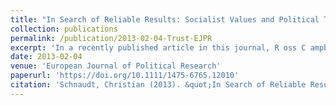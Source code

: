 ```yaml
---
title: "In Search of Reliable Results: Socialist Values and Political Trust in Unified Germany – A Comment on Campbell´s Analyses and Conclusions (peer-reviewed journal article)"
collection: publications
permalink: /publication/2013-02-04-Trust-EJPR
excerpt: 'In a recently published article in this journal, R oss C ampbell argues that adherence to socialist values establishes a hitherto neglected factor when it comes to the explanation of differences in East and West German citizens’ political trust. As the results of his study indicate, adherence to socialist values impacts negatively on citizens’ political trust, this effect is more pronounced and more stable over time for East German as compared to West German citizens and is sufficiently strong to eliminate aggregate‐level differences in political trust between East and West Germany. However, this research note suggests that Campbell´s article contains several substantial inconsistencies and obscurities that question the reliability and validity of the empirical findings presented. It provides a re‐analysis of Campbell´s main arguments and shows to what extent his initial conclusions can be upheld after the shortcomings have been remedied. The results of this re‐analysis suggest that socialist values indeed exhibit a negative impact on German citizens’ political trust, which is relatively stronger for East as compared to West G erman citizens. However, contrary to Campbell´s initial results, the negative effect of socialist values on political trust is robust over time for both East and West German citizens. What is more, there is no empirical evidence confirming that differences in adherence to socialist values between East and West G erman citizens are sufficiently strong to account for aggregate‐level differences in political trust. In light of these findings, two of Campbell's three main conclusions are dubious and call for further examination.'
date: 2013-02-04
venue: 'European Journal of Political Research'
paperurl: 'https://doi.org/10.1111/1475-6765.12010'
citation: 'Schnaudt, Christian (2013). &quot;In Search of Reliable Results: Socialist Values and Political Trust in Unified Germany – A Comment on Campbell´s Analyses and Conclusions.&quot; <i>European Journal of Political Research</i> 52(3), 419-430.'
---
```

